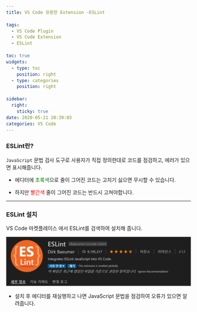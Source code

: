 ```yaml
---
title: VS Code 유용한 Extension -ESLint

tags:
  - VS Code Plugin
  - VS Code Extension
  - ESLint

toc: true
widgets:
  - type: toc
    position: right
  - type: categories
    position: right

sidebar:
  right:
    sticky: true
date: 2020-05-21 20:39:03
categories: VS Code
---
```


### ESLint란?

`JavaScript` 문법 검사 도구로 사용자가 직접 정의한대로 코드를 점검하고, 에러가 있으면 표시해줍니다.


* 에디터에 <span style="color: green;">초록색</span>으로 줄이 그어진 코드는 고치기 싫으면 무시할 수 있습니다.


* 하지만 <span style= "color: red;">빨간색</span> 줄이 그어진 코드는 반드시 고쳐야합니다.

<!-- more -->

------
### ESLint 설치

VS Code 마켓플레이스 에서 ESLint를 검색하여 설치해 줍니다.

![ESLint](/images/ESLint.png)

* 설치 후 에디터를 재실행하고 나면 JavaScript 문법을 점검하여 오류가 있으면 알려줍니다.